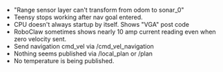 * "Range sensor layer can't transform from odom to sonar_0"
* Teensy stops working after nav goal entered.
* CPU doesn't always startup by itself. Shows "VGA" post code
* RoboClaw sometimes shows nearly 10 amp current reading even when zero velocity sent.
* Send navigation cmd_vel via /cmd_vel_navigation
* Nothing seems published via /local_plan or /plan
* No temperature is being published.